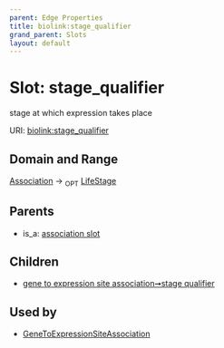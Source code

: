 ```yaml
---
parent: Edge Properties
title: biolink:stage_qualifier
grand_parent: Slots
layout: default
---
```


# Slot: stage_qualifier


stage at which expression takes place

URI: [biolink:stage_qualifier](https://w3id.org/biolink/vocab/stage_qualifier)

## Domain and Range

[Association](Association.md) ->  <sub>OPT</sub> [LifeStage](LifeStage.md)

## Parents

 *  is_a: [association slot](association_slot.md)

## Children

 *  [gene to expression site association➞stage qualifier](gene_to_expression_site_association_stage_qualifier.md)

## Used by

 * [GeneToExpressionSiteAssociation](GeneToExpressionSiteAssociation.md)
